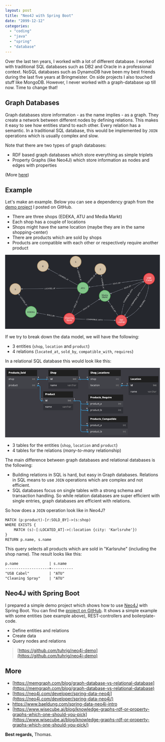 ```yaml
---
layout: post
title: "Neo4J with Spring Boot"
date: "2099-12-12"
categories: 
  - "coding"
  - "java"
  - "spring"
  - "database" 
---
```


Over the last ten years, I worked with a lot of different database.
I worked with traditional SQL databases such as DB2 and Oracle in a professional context.
NoSQL databases such as DynamoDB have been my best friends during the last five years at Bringmeister. 
On side projects I also touched stuff like MongoDB. 
However, I never worked with a graph-database up till now. 
Time to change that!

## Graph Databases

Graph databases store information - as the name implies - as a graph.
They create a network between different nodes by defining relations.
This makes it easy to see how entities stand to each other.
Every relation has a semantic.
In a traditional SQL database, this would be implemented by `JOIN` operations which is usually complex and slow.

Note that there are two types of graph databases:

- RDF based graph databases which store everything as simple triplets
- Property Graphs (like Neo4J) which store information as nodes and edges with properties

(More [here](https://www.wisecube.ai/blog/knowledge-graphs-rdf-or-property-graphs-which-one-should-you-pick/))

## Example

Let's make an example. 
Below you can see a dependency graph from the [demo project](https://github.com/tuhrig/neo4j-demo) I posted on GitHub.

- There are three shops (EDEKA, ATU and Media Markt)
- Each shop has a couple of locations
- Shops might have the same location (maybe they are in the same shopping-center)
- There are products which are sold by shops
- Products are compatible with each other or respectively require another product

![](/images/2023/01/neo4j-graph.png)

If we try to break down the data model, we will have the following:

- 3 entities (`shop`, `location` and `product`)
- 4 relations (`located_at`, `sold_by`, `compatible_with`, `requires`)

In a relational SQL database this would look like this:

![](/images/2023/01/neo4j-as-sql.png)

- 3 tables for the entities (`shop`, `location` and `product`)
- 4 tables for the relations (_many-to-many_ relationship)

The main difference between graph databases and relational databases is the following:

- Building relations in SQL is hard, but easy in Graph databases.
Relations in SQL means to use `JOIN` operations which are complex and not efficient.
- SQL databases focus on single tables with a strong schema and transaction handling.
So while relation databases are super efficient with single entries, graph databases are efficient with relations.

So how does a `JOIN` operation look like in Neo4J?

    MATCH (p:product)-[r:SOLD_BY]->(s:shop)
    WHERE EXISTS {
        MATCH (s)-[:LOCATED_AT]->(:location {city: 'Karlsruhe'})
    }
    RETURN p.name, s.name

This query selects all products which are sold in "Karlsruhe" (including the shop name).
The result looks like this:

	p.name	            | s.name
    --------------------+----------
    "USB Cabel"         | "ATU"
    "Cleaning Spray"    | "ATU"

## Neo4J with Spring Boot

I prepared a simple demo project which shows how to use [Neo4J](https://neo4j.com/) with Spring Boot.
You can find the [project on GitHub](https://github.com/tuhrig/neo4j-demo).
It shows a simple example with some entities (see example above), REST-controllers and boilerplate-code.

- Define entities and relations
- Create data
- Query nodes and relations 

> [https://github.com/tuhrig/neo4j-demo](https://github.com/tuhrig/neo4j-demo)

## More

- [https://memgraph.com/blog/graph-database-vs-relational-database](https://memgraph.com/blog/graph-database-vs-relational-database)
- [https://neo4j.com/developer/spring-data-neo4j](https://neo4j.com/developer/spring-data-neo4j/)
- [https://www.baeldung.com/spring-data-neo4j-intro ](https://www.baeldung.com/spring-data-neo4j-intro)
- [https://www.wisecube.ai/blog/knowledge-graphs-rdf-or-property-graphs-which-one-should-you-pick](https://www.wisecube.ai/blog/knowledge-graphs-rdf-or-property-graphs-which-one-should-you-pick/) 

**Best regards,** Thomas.
